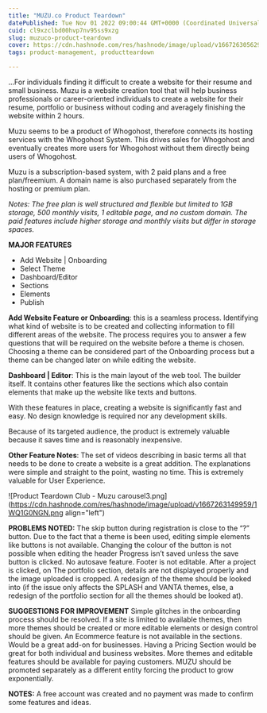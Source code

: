 ```yaml
---
title: "MUZU.co Product Teardown"
datePublished: Tue Nov 01 2022 09:00:44 GMT+0000 (Coordinated Universal Time)
cuid: cl9xzclbd00hvp7nv95ss9xzg
slug: muzuco-product-teardown
cover: https://cdn.hashnode.com/res/hashnode/image/upload/v1667263056291/fxoWdkPkB.jpeg
tags: product-management, productteardown

---
```


…For individuals finding it difficult to create a website for their resume and small business.
Muzu is a website creation tool that will help business professionals or career-oriented individuals to create a website for their resume, portfolio or business without coding and averagely finishing the website within 2 hours.

Muzu seems to be a product of Whogohost, therefore connects its hosting services with the Whogohost System. This drives sales for Whogohost and eventually creates more users for Whogohost without them directly being users of Whogohost.

Muzu is a subscription-based system, with 2 paid plans and a free plan/freemium. A domain name is also purchased separately from the hosting or premium plan. 

*Notes: The free plan is well structured and flexible but limited to 1GB storage, 500 monthly visits, 1 editable page, and no custom domain. The paid features include higher storage and monthly visits but differ in storage spaces.*

**MAJOR FEATURES**
- Add Website | Onboarding
- Select Theme
- Dashboard/Editor
- Sections
- Elements
- Publish

**Add Website Feature or Onboarding**: this is a seamless process. Identifying what kind of website is to be created and collecting information to fill different areas of the website. The process requires you to answer a few questions that will be required on the website before a theme is chosen. Choosing a theme can be considered part of the Onboarding process but a theme can be changed later on while editing the website.

**Dashboard | Editor**: This is the main layout of the web tool. The builder itself. It contains other features like the sections which also contain elements that make up the website like texts and buttons.

With these features in place, creating a website is significantly fast and easy. No design knowledge is required nor any development skills.

Because of its targeted audience, the product is extremely valuable because it saves time and is reasonably inexpensive.

**Other Feature Notes**: The set of videos describing in basic terms all that needs to be done to create a website is a great addition. The explanations were simple and straight to the point, wasting no time. This is extremely valuable for User Experience.

![Product Teardown Club - Muzu carousel3.png](https://cdn.hashnode.com/res/hashnode/image/upload/v1667263149959/1WQ1G0NGN.png align="left")

**PROBLEMS NOTED:**
The skip button during registration is close to the “?” button.
Due to the fact that a theme is been used, editing simple elements like buttons is not available.
Changing the colour of the button is not possible when editing the header
Progress isn’t saved unless the save button is clicked. No autosave feature.
Footer is not editable.
After a project is clicked, on The portfolio section, details are not displayed properly and the image uploaded is cropped. A redesign of the theme should be looked into (if the issue only affects the SPLASH and VANTA themes, else, a redesign of the portfolio section for all the themes should be looked at). 

**SUGGESTIONS FOR IMPROVEMENT**
Simple glitches in the onboarding process should be resolved.
If a site is limited to available themes, then more themes should be created or more editable elements or design control should be given.
An Ecommerce feature is not available in the sections. Would be a great add-on for businesses.
Having a Pricing Section would be great for both individual and business websites.
More themes and editable features should be available for paying customers. 
 MUZU should be promoted separately as a different entity forcing the product to grow exponentially.


**NOTES:**
A free account was created and no payment was made to confirm some features and ideas.

